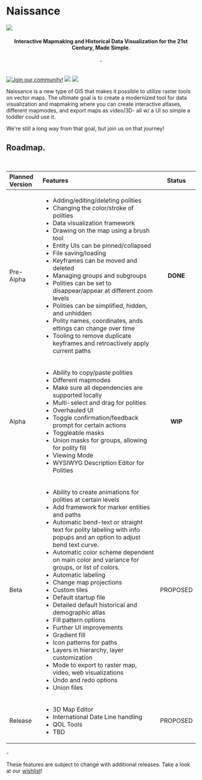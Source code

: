 # Naissance

![](https://i.postimg.cc/mkYVCHMk/naissance.png)
#### <div align = "center">Interactive Mapmaking and Historical Data Visualization for the 21st Century, Made Simple.</div>

<div align = "center">-</div>
<br>

[![Join our community!](https://img.shields.io/discord/548994743925997570?label=Discord&style=for-the-badge)](https://discord.gg/89kQY2KFQz) ![](https://img.shields.io/github/languages/code-size/Australis-0/Naissance?style=for-the-badge) ![](https://img.shields.io/github/downloads/Australis-0/Naissance/total?style=for-the-badge)

Naissance is a new type of GIS that makes it possible to utilize raster tools on vector maps. The ultimate goal is to create a modernized tool for data visualization and mapmaking where you can create interactive atlases, different mapmodes, and export maps as video/3D- all w/ a UI so simple a toddler could use it.

We're still a long way from that goal, but join us on that journey!

## Roadmap.
<br>

| Planned Version | Features | Status |
| :--- | :--- | :---: |
| Pre-Alpha | <ul><li>Adding/editing/deleting polities</li><li>Changing the color/stroke of polities</li><li>Data visualization framework</li><li>Drawing on the map using a brush tool</li><li>Entity UIs can be pinned/collapsed</li><li>File saving/loading</li><li>Keyframes can be moved and deleted</li><li>Managing groups and subgroups</li><li>Polities can be set to disappear/appear at different zoom levels</li><li>Polities can be simplified, hidden, and unhidden</li><li>Polity names, coordinates, ands ettings can change over time</li><li>Tooling to remove duplicate keyframes and retroactively apply current paths</li></ul> | **DONE** |
| Alpha | <ul><li>Ability to copy/paste polities</li><li>Different mapmodes</li><li>Make sure all dependencies are supported locally</li><li>Multi-select and drag for polities</li><li>Overhauled UI</li><li>Toggle confirmation/feedback prompt for certain actions</li><li>Toggleable masks</li><li>Union masks for groups, allowing for polity fill</li><li>Viewing Mode</li><li>WYSIWYG Description Editor for Polities</li></ul> | **WIP** |
| Beta | <ul><li>Ability to create animations for polities at certain levels</li><li>Add framework for marker entities and paths</li><li>Automatic bend-text or straight text for polity labeling with info popups and an option to adjust bend text curve.</li><li>Automatic color scheme dependent on main color and variance for groups, or list of colors.</li><li>Automatic labeling</li><li>Change map projections</li><li>Custom tiles</li><li>Default startup file</li><li>Detailed default historical and demographic atlas</li><li>Fill pattern options</li><li>Further UI improvements</li><li>Gradient fill</li><li>Icon patterns for paths</li><li>Layers in hierarchy, layer customization</li><li>Mode to export to raster map, video, web visualizations</li><li>Undo and redo options</li><li>Union files</li></ul> | PROPOSED |
| Release | <ul><li>3D Map Editor</li><li>International Date Line handling</li><li>QOL Tools</li><li>TBD</li></ul> | PROPOSED |

\-

These features are subject to change with additional releases. Take a look at our [wishlist](https://docs.google.com/document/d/19thlJ2VnYoFYODNtoYuwE4L0spx301AVnWkBPG8W3WU/edit?usp=sharing)!
